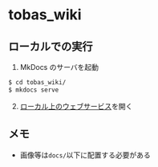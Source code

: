 # tobas_wiki

## ローカルでの実行

1. MkDocs のサーバを起動

```bash
$ cd tobas_wiki/
$ mkdocs serve
```

2. [ローカル上のウェブサービス](http://127.0.0.1:8000/)を開く

## メモ

- 画像等は`docs/`以下に配置する必要がある
